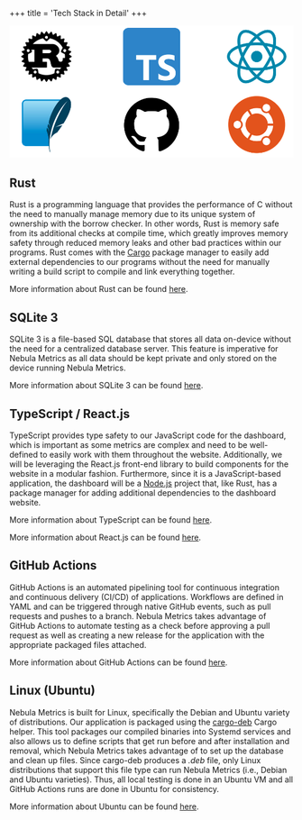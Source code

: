 +++
title = 'Tech Stack in Detail'
+++

![Tech stack of Nebula Metrics](/images/techStack.png)

## Rust
Rust is a programming language that provides the performance of C without
the need to manually manage memory due to its unique system of ownership with
the borrow checker. In other words, Rust is memory safe from its additional
checks at compile time, which greatly improves memory safety through reduced
memory leaks and other bad practices within our programs. Rust comes with the
[Cargo](https://doc.rust-lang.org/cargo/index.html) package manager to easily
add external dependencies to our programs without the need for manually
writing a build script to compile and link everything together.

More information about Rust can be found [here](https://www.rust-lang.org/).

## SQLite 3
SQLite 3 is a file-based SQL database that stores all data on-device without the
need for a centralized database server. This feature is imperative for Nebula
Metrics as all data should be kept private and only stored on the device running
Nebula Metrics.

More information about SQLite 3 can be found [here](https://www.sqlite.org/).

## TypeScript / React.js
TypeScript provides type safety to our JavaScript code for the dashboard, which
is important as some metrics are complex and need to be well-defined to easily
work with them throughout the website. Additionally, we will be leveraging the
React.js front-end library to build components for the website in a modular fashion.
Furthermore, since it is a JavaScript-based application, the dashboard will be
a [Node.js](https://nodejs.org/en) project that, like Rust, has a package manager
for adding additional dependencies to the dashboard website.

More information about TypeScript can be found [here](https://www.typescriptlang.org).

More information about React.js can be found [here](https://react.dev).

## GitHub Actions
GitHub Actions is an automated pipelining tool for continuous integration and
continuous delivery (CI/CD) of applications. Workflows are defined in YAML and
can be triggered through native GitHub events, such as pull requests and pushes
to a branch. Nebula Metrics takes advantage of GitHub Actions to automate
testing as a check before approving a pull request as well as creating a new
release for the application with the appropriate packaged files attached.

More information about GitHub Actions can be found [here](https://github.com/features/actions).

## Linux (Ubuntu)
Nebula Metrics is built for Linux, specifically the Debian and Ubuntu variety of
distributions. Our application is packaged using the [cargo-deb](https://crates.io/crates/cargo-deb)
Cargo helper. This tool packages our compiled binaries into Systemd services and
also allows us to define scripts that get run before and after installation and
removal, which Nebula Metrics takes advantage of to set up the database and clean
up files. Since cargo-deb produces a *.deb* file, only Linux distributions that
support this file type can run Nebula Metrics (i.e., Debian and Ubuntu varieties).
Thus, all local testing is done in an Ubuntu VM and all GitHub Actions runs are
done in Ubuntu for consistency.

More information about Ubuntu can be found [here](https://ubuntu.com/).

